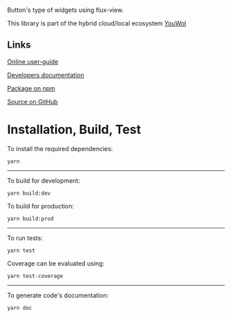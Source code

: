 Button's type of widgets using flux-view.

This library is part of the hybrid cloud/local ecosystem 
[YouWol](https://platform.youwol.com/applications/@youwol/platform/latest)

## Links

[Online user-guide](https://l.youwol.com/doc/@youwol/fv-button)

[Developers documentation](https://platform.youwol.com/applications/@youwol/cdn-explorer/latest?package=@youwol/fv-button)

[Package on npm](https://www.npmjs.com/package/@youwol/fv-button)

[Source on GitHub](https://github.com/youwol/fv-button)

# Installation, Build, Test

To install the required dependencies:

```shell
yarn
```
---
To build for development:

```shell
yarn build:dev
```

To build for production:

```shell
yarn build:prod
```
---


To run tests:
```shell
yarn test
```

Coverage can be evaluated using:
```shell
yarn test-coverage
```
---

To generate code's documentation:

```shell
yarn doc
```
